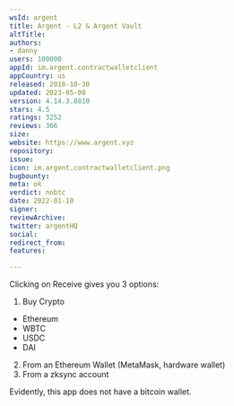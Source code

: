 ```yaml
---
wsId: argent
title: Argent - L2 & Argent Vault
altTitle: 
authors:
- danny
users: 100000
appId: im.argent.contractwalletclient
appCountry: us
released: 2018-10-30
updated: 2023-05-08
version: 4.14.3.8810
stars: 4.5
ratings: 3252
reviews: 366
size: 
website: https://www.argent.xyz
repository: 
issue: 
icon: im.argent.contractwalletclient.png
bugbounty: 
meta: ok
verdict: nobtc
date: 2022-01-10
signer: 
reviewArchive: 
twitter: argentHQ
social: 
redirect_from: 
features: 

---
```


Clicking on Receive gives you 3 options:

1. Buy Crypto
 - Ethereum
 - WBTC 
 - USDC
 - DAI
2. From an Ethereum Wallet (MetaMask, hardware wallet)
3. From a zksync account

Evidently, this app does not have a bitcoin wallet.